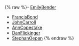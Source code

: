 {% raw %}- [EmilyBender](https://blog.inductorsoftware.com/docsproto/summits/EmilyBender)
- [FrancisBond](https://blog.inductorsoftware.com/docsproto/summits/FrancisBond)
- [JohnCarroll](https://blog.inductorsoftware.com/docsproto/summits/JohnCarroll)
- [AnnCopestake](https://blog.inductorsoftware.com/docsproto/summits/AnnCopestake)
- [DanFlickinger](https://blog.inductorsoftware.com/docsproto/summits/DanFlickinger)
- [StephanOepen](https://blog.inductorsoftware.com/docsproto/summits/StephanOepen)
<update date omitted for speed>{% endraw %}